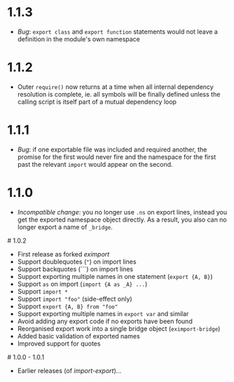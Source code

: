 # 1.1.3

- *Bug*: `export class` and `export function` statements would not leave a
  definition in the module's own namespace

# 1.1.2

- Outer `require()` now returns at a time when all internal dependency
  resolution is complete, ie. all symbols will be finally defined unless the
  calling script is itself part of a mutual dependency loop

# 1.1.1

- *Bug*: if one exportable file was included and required another, the promise
  for the first would never fire and the namespace for the first past the
  relevant `import` would appear on the second.

# 1.1.0

- *Incompatible change*: you no longer use `.ns` on export lines, instead you
  get the exported namespace object directly. As a result, you also can no
  longer export a name of `_bridge`.

# 1.0.2

- First release as forked _eximport_
- Support doublequotes (`"`) on import lines
- Support backquotes (```) on import lines
- Support exporting multiple names in one statement (`export {A, B}`)
- Support `as` on import (`import {A as _A} ...`)
- Support `import *`
- Support `import "foo"` (side-effect only)
- Support `export {A, B} from "foo"`
- Support exporting multiple names in `export var` and similar
- Avoid adding any export code if no exports have been found
- Reorganised export work into a single bridge object (`eximport-bridge`)
- Added basic validation of exported names
- Improved support for quotes

# 1.0.0 - 1.0.1

- Earlier releases (of _import-export_)...